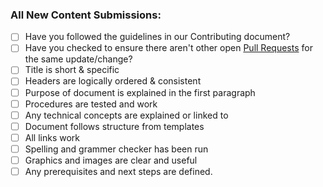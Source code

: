 <!-- For non content related updates, or fixing things like typos, you can erases unapplicable checklist steps -->

### All New Content Submissions:

* [ ] Have you followed the guidelines in our Contributing document?
* [ ] Have you checked to ensure there aren't other open [Pull Requests](../../../pulls) for the same update/change?
* [ ] Title is short & specific
* [ ] Headers are logically ordered & consistent
* [ ] Purpose of document is explained in the first paragraph
* [ ] Procedures are tested and work
* [ ] Any technical concepts are explained or linked to
* [ ] Document follows structure from templates
* [ ] All links work
* [ ] Spelling and grammer checker has been run
* [ ] Graphics and images are clear and useful
* [ ] Any prerequisites and next steps are defined.
